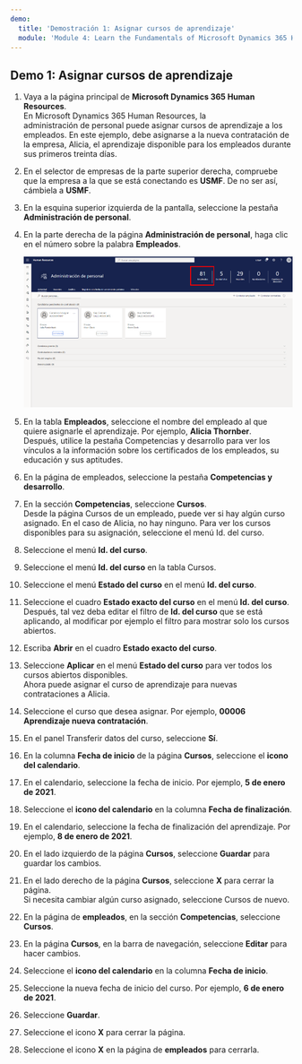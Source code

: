 ```yaml
---
demo:
  title: 'Demostración 1: Asignar cursos de aprendizaje'
  module: 'Module 4: Learn the Fundamentals of Microsoft Dynamics 365 Human Resources'
---
```


## <a name="demo-1---assigning-learning-courses"></a>Demo 1: Asignar cursos de aprendizaje

1. Vaya a la página principal de **Microsoft Dynamics 365 Human Resources**.  
    En Microsoft Dynamics 365 Human Resources, la administración de personal puede asignar cursos de aprendizaje a los empleados. En este ejemplo, debe asignarse a la nueva contratación de la empresa, Alicia, el aprendizaje disponible para los empleados durante sus primeros treinta días.

1. En el selector de empresas de la parte superior derecha, compruebe que la empresa a la que se está conectando es **USMF**. De no ser así, cámbiela a **USMF**.

1. En la esquina superior izquierda de la pantalla, seleccione la pestaña **Administración de personal**.

1. En la parte derecha de la página **Administración de personal**, haga clic en el número sobre la palabra **Empleados**.

    ![Una captura de pantalla de la página Administración de personal con el número de los empleados resaltado.](./media/assigning_learning_courses_1_employee.png)

1. En la tabla **Empleados**, seleccione el nombre del empleado al que quiere asignarle el aprendizaje. Por ejemplo, **Alicia Thornber**.  
    Después, utilice la pestaña Competencias y desarrollo para ver los vínculos a la información sobre los certificados de los empleados, su educación y sus aptitudes.

1. En la página de empleados, seleccione la pestaña **Competencias y desarrollo**.

1. En la sección **Competencias**, seleccione **Cursos**.  
    Desde la página Cursos de un empleado, puede ver si hay algún curso asignado. En el caso de Alicia, no hay ninguno. Para ver los cursos disponibles para su asignación, seleccione el menú Id. del curso.

1. Seleccione el menú **Id. del curso**.

1. Seleccione el menú **Id. del curso** en la tabla Cursos.

1. Seleccione el menú **Estado del curso** en el menú **Id. del curso**.

1. Seleccione el cuadro **Estado exacto del curso** en el menú **Id. del curso**.  
    Después, tal vez deba editar el filtro de **Id. del curso** que se está aplicando, al modificar por ejemplo el filtro para mostrar solo los cursos abiertos.

1. Escriba **Abrir** en el cuadro **Estado exacto del curso**.

1. Seleccione **Aplicar** en el menú **Estado del curso** para ver todos los cursos abiertos disponibles.  
    Ahora puede asignar el curso de aprendizaje para nuevas contrataciones a Alicia.

1. Seleccione el curso que desea asignar. Por ejemplo, **00006 Aprendizaje nueva contratación**.

1. En el panel Transferir datos del curso, seleccione **Sí**.

1. En la columna **Fecha de inicio** de la página **Cursos**, seleccione el **icono del calendario**.

1. En el calendario, seleccione la fecha de inicio. Por ejemplo, **5 de enero de 2021**.

1. Seleccione el **icono del calendario** en la columna **Fecha de finalización**.

1. En el calendario, seleccione la fecha de finalización del aprendizaje. Por ejemplo, **8 de enero de 2021**.

1. En el lado izquierdo de la página **Cursos**, seleccione **Guardar** para guardar los cambios.

1. En el lado derecho de la página **Cursos**, seleccione **X** para cerrar la página.  
    Si necesita cambiar algún curso asignado, seleccione Cursos de nuevo.

1. En la página de **empleados**, en la sección **Competencias**, seleccione **Cursos**.

1. En la página **Cursos**, en la barra de navegación, seleccione **Editar** para hacer cambios.

1. Seleccione el **icono del calendario** en la columna **Fecha de inicio**.

1. Seleccione la nueva fecha de inicio del curso. Por ejemplo, **6 de enero de 2021**.

1. Seleccione **Guardar**.

1. Seleccione el icono **X** para cerrar la página.

1. Seleccione el icono **X** en la página de **empleados** para cerrarla.
